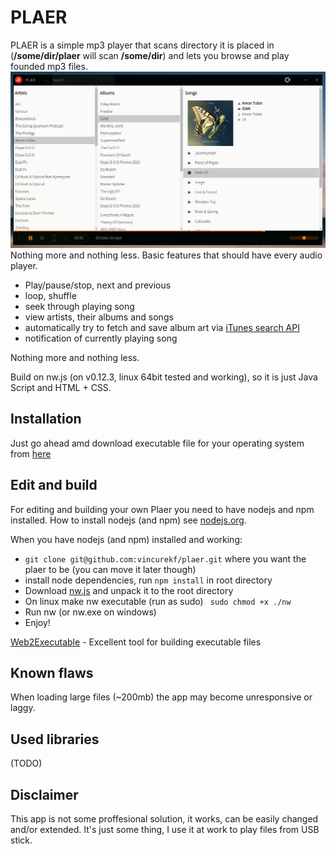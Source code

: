 # PLAER
PLAER is a simple mp3 player that scans directory it is placed in (**/some/dir/plaer** will scan **/some/dir**) and lets you browse and play founded mp3 files.
![Native-like Framework](screenshot.png)
Nothing more and nothing less.
Basic features that should have every audio player.

- Play/pause/stop, next and previous
- loop, shuffle
- seek through playing song
- view artists, their albums and songs
- automatically try to fetch and save album art via [iTunes search API](http://www.apple.com/itunes/affiliates/resources/documentation/itunes-store-web-service-search-api.html)
- notification of currently playing song

Nothing more and nothing less.

Build on nw.js (on v0.12.3, linux 64bit tested and working), so it is just Java Script and HTML + CSS.

## Installation
Just go ahead amd download executable file for your operating system from [here]()

## Edit and build
For editing and building your own Plaer you need to have nodejs and npm installed. How to install nodejs (and npm) see [nodejs.org](https://nodejs.org/en/).

When you have nodejs (and npm) installed and working:

- ```git clone git@github.com:vincurekf/plaer.git``` where you want the plaer to be (you can move it later though)
- install node dependencies, run ```npm install``` in root directory
- Download [nw.js](https://github.com/nwjs/nw.js#downloads) and unpack it to the root directory
- On linux make nw executable (run as sudo) ``` sudo chmod +x ./nw```
- Run nw (or nw.exe on windows)
- Enjoy!

[Web2Executable](https://github.com/jyapayne/Web2Executable) - Excellent tool for building executable files

## Known flaws
When loading large files (~200mb) the app may become unresponsive or laggy.

## Used libraries
(TODO)

## Disclaimer
This app is not some proffesional solution, it works, can be easily changed and/or extended. It's just some thing, I use it at work to play files from USB stick.
